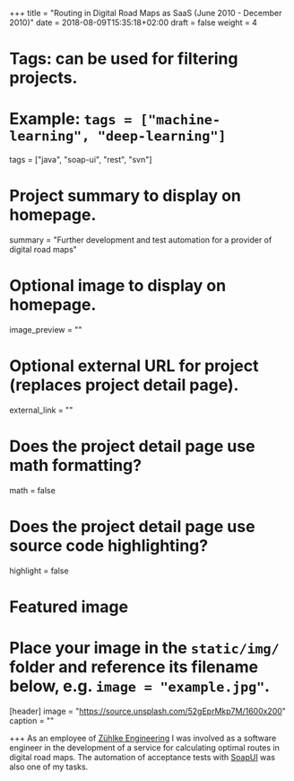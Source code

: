 +++
title = "Routing in Digital Road Maps as SaaS (June 2010 - December 2010)"
date = 2018-08-09T15:35:18+02:00
draft = false
weight = 4

# Tags: can be used for filtering projects.
# Example: `tags = ["machine-learning", "deep-learning"]`
tags = ["java", "soap-ui", "rest", "svn"]

# Project summary to display on homepage.
summary = "Further development and test automation for a provider of digital road maps"

# Optional image to display on homepage.
image_preview = ""

# Optional external URL for project (replaces project detail page).
external_link = ""

# Does the project detail page use math formatting?
math = false

# Does the project detail page use source code highlighting?
highlight = false

# Featured image
# Place your image in the `static/img/` folder and reference its filename below, e.g. `image = "example.jpg"`.
[header]
image = "https://source.unsplash.com/52gEprMkp7M/1600x200"
caption = ""

+++
As an employee of [Zühlke Engineering](https://www.zuehlke.com/de/en/) I was involved as a software engineer in the development of a service for calculating optimal routes in digital road maps. The automation of acceptance tests with [SoapUI](https://www.soapui.org/) was also one of my tasks.
